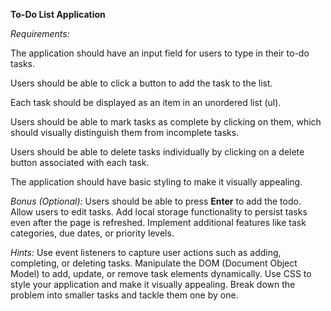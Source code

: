**To-Do List Application**

*Requirements:*

The application should have an input field for users to type in their to-do tasks.

Users should be able to click a button to add the task to the list.

Each task should be displayed as an item in an unordered list (ul).

Users should be able to mark tasks as complete by clicking on them, which should visually distinguish them from incomplete tasks.

Users should be able to delete tasks individually by clicking on a delete button associated with each task.

The application should have basic styling to make it visually appealing.




*Bonus (Optional):*
Users should be able to press **Enter** to add the todo.
Allow users to edit tasks.
Add local storage functionality to persist tasks even after the page is refreshed.
Implement additional features like task categories, due dates, or priority levels.

*Hints:*
Use event listeners to capture user actions such as adding, completing, or deleting tasks.
Manipulate the DOM (Document Object Model) to add, update, or remove task elements dynamically.
Use CSS to style your application and make it visually appealing.
Break down the problem into smaller tasks and tackle them one by one.